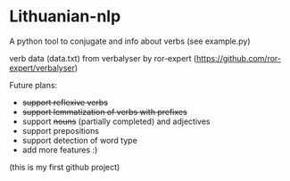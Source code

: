 # Lithuanian-nlp

A python tool to conjugate and info about verbs (see example.py)

verb data (data.txt) from verbalyser by ror-expert (https://github.com/ror-expert/verbalyser)

Future plans:
- ~~support reflexive verbs~~
- ~~support lemmatization of verbs with prefixes~~
- support ~~nouns~~ (partially completed) and adjectives
- support prepositions
- support detection of word type
- add more features :)


(this is my first github project)
